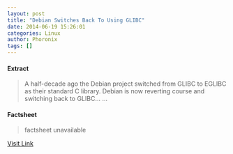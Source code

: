 ```yaml
---
layout: post
title: "Debian Switches Back To Using GLIBC"
date: 2014-06-19 15:26:01
categories: Linux
author: Phoronix
tags: []
---
```



#### Extract
>A half-decade ago the Debian project switched from GLIBC to EGLIBC as their standard C library. Debian is now reverting course and switching back to GLIBC......

#### Factsheet
>factsheet unavailable

[Visit Link](https://www.linux.com/news/software/applications/777445-debian-switches-back-to-using-glibc/)



